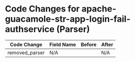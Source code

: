 # Code Changes for apache-guacamole-str-app-login-fail-authservice (Parser)

| Code Change | Field Name | Before | After |
|-------------|------------|--------|-------|
| removed_parser | N/A |  | N/A |